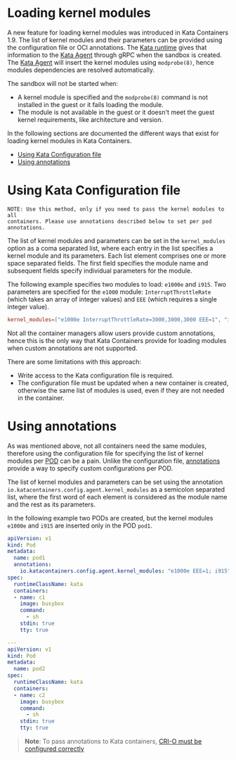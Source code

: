 # Loading kernel modules

A new feature for loading kernel modules was introduced in Kata Containers 1.9.
The list of kernel modules and their parameters can be provided using the
configuration file or OCI annotations. The [Kata runtime][1] gives that
information to the [Kata Agent][2] through gRPC when the sandbox is created.
The [Kata Agent][2] will insert the kernel modules using `modprobe(8)`, hence
modules dependencies are resolved automatically.

The sandbox will not be started when:

  * A kernel module is specified and the `modprobe(8)` command is not installed in
    the guest or it fails loading the module.
  * The module is not available in the guest or it doesn't meet the guest kernel
    requirements, like architecture and version.

In the following sections are documented the different ways that exist for
loading kernel modules in Kata Containers.

- [Using Kata Configuration file](#using-kata-configuration-file)
- [Using annotations](#using-annotations)

# Using Kata Configuration file

```
NOTE: Use this method, only if you need to pass the kernel modules to all
containers. Please use annotations described below to set per pod annotations.
```

The list of kernel modules and parameters can be set in the `kernel_modules`
option as a coma separated list, where each entry in the list specifies a kernel
module and its parameters. Each list element comprises one or more space separated
fields. The first field specifies the module name and subsequent fields specify
individual parameters for the module.

The following example specifies two modules to load: `e1000e` and `i915`. Two parameters
are specified for the `e1000` module: `InterruptThrottleRate` (which takes an array
of integer values) and `EEE` (which requires a single integer value).

```toml
kernel_modules=["e1000e InterruptThrottleRate=3000,3000,3000 EEE=1", "i915"]
```

Not all the container managers allow users provide custom annotations, hence
this is the only way that Kata Containers provide for loading modules when
custom annotations are not supported.

There are some limitations with this approach:

* Write access to the Kata configuration file is required.
* The configuration file must be updated when a new container is created,
  otherwise the same list of modules is used, even if they are not needed in the
  container.

# Using annotations

As was mentioned above, not all containers need the same modules, therefore using
the configuration file for specifying the list of kernel modules per [POD][3] can
be a pain.
Unlike the configuration file, [annotations](how-to-set-sandbox-config-kata.md)
provide a way to specify custom configurations per POD.

The list of kernel modules and parameters can be set using the annotation
`io.katacontainers.config.agent.kernel_modules` as a semicolon separated
list, where the first word of each element is considered as the module name and
the rest as its parameters.

In the following example two PODs are created, but the kernel modules `e1000e`
and `i915` are inserted only in the POD `pod1`.


```yaml
apiVersion: v1
kind: Pod
metadata:
  name: pod1
  annotations:
    io.katacontainers.config.agent.kernel_modules: "e1000e EEE=1; i915"
spec:
  runtimeClassName: kata
  containers:
  - name: c1
    image: busybox
    command:
      - sh
    stdin: true
    tty: true

---
apiVersion: v1
kind: Pod
metadata:
  name: pod2
spec:
  runtimeClassName: kata
  containers:
  - name: c2
    image: busybox
    command:
      - sh
    stdin: true
    tty: true
```

> **Note**: To pass annotations to Kata containers, [CRI-O must be configured correctly](how-to-set-sandbox-config-kata.md#cri-o-configuration)

[1]: ../../src/runtime
[2]: ../../src/agent
[3]: https://kubernetes.io/docs/concepts/workloads/pods/pod/
